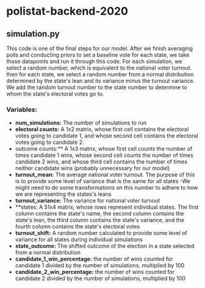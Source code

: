 # polistat-backend-2020

## simulation.py
This code is one of the final steps for our model. After we finish averaging polls and conducting priors to set a baseline vote for each state, we take those datapoints and run it through this code. For each simulation, we select a random number, which is equivalent to the national voter turnout. then for each state, we select a random number from a normal distribution determined by the state's lean and its variance minus the turnout variance. We add the random turnout number to the state number to determine to whom the state's electoral votes go to.

### Variables:
- **num_simulations:** The number of simulations to run
- **electoral counts:** A 1x2 matrix, whose first cell contains the electoral votes going to candidate 1, and whose second cell contains the electoral votes going to candidate 2.
- outcome counts:** A 1x3 matrix, whose first cell counts the number of times candidate 1 wins, whose second cell counts the number of times candidate 2 wins, and whose third cell contains the number of times neither candidate wins (probably unnecessary for our model)
- **turnout_mean:** The average national voter turnout. The purpose of this is to provide some level of variance that is the same for all states
    -We might need to do some transformations on this number to adhere to how we are representing the states's leans
- **turnout_variance:** The variance for national voter turnout
- **states: A 51x4 matrix, whose rows represent individual states. The first column contains the state's name, the second column contains the state's lean, the third column contains the state's variance, and the fourth column contains the state's electoral votes
- **turnout_shift:** A random number calculated to provide some level of variance for all states during individual simulations
- **state_outcome:** The shifted outcome of the election in a state selected from a normal distribution
- **candidate_1_win_percentage:** the number of wins counted for candidate 1 divided by the number of simulations, multiplied by 100
- **candidate_2_win_percentage:** the number of wins counted for candidate 2 divided by the number of simulations, multiplied by 100

